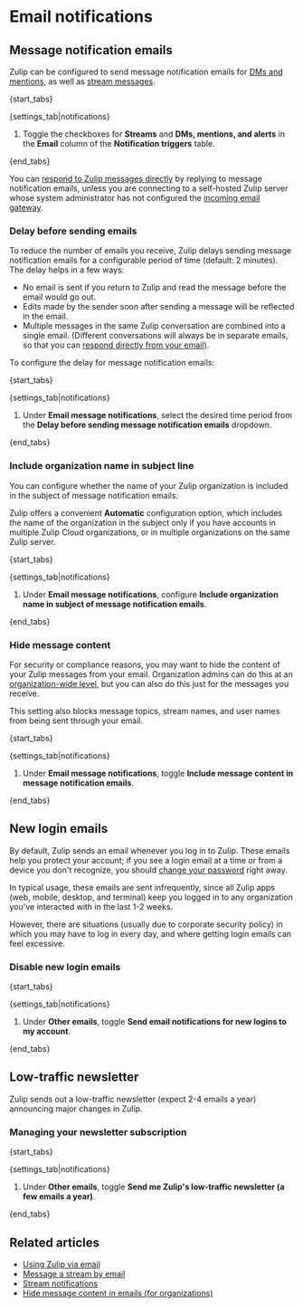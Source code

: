 # Email notifications

## Message notification emails

Zulip can be configured to send message notification emails for [DMs
and mentions](/help/dm-mention-alert-notifications), as well as
[stream messages](/help/stream-notifications).

{start_tabs}

{settings_tab|notifications}

1. Toggle the checkboxes for **Streams** and **DMs, mentions, and alerts**
   in the **Email** column of the **Notification triggers** table.

{end_tabs}

You can [respond to Zulip messages directly][reply-from-email] by
replying to message notification emails, unless you are connecting to
a self-hosted Zulip server whose system administrator has not
configured the [incoming email gateway][incoming-email-gateway].

[incoming-email-gateway]: https://zulip.readthedocs.io/en/latest/production/email-gateway.html

### Delay before sending emails

To reduce the number of emails you receive, Zulip
delays sending message notification emails for a configurable period
of time (default: 2 minutes).  The delay
helps in a few ways:

* No email is sent if you return to Zulip and read the message before
  the email would go out.
* Edits made by the sender soon after sending a message will be
  reflected in the email.
* Multiple messages in the same Zulip conversation are combined into
  a single email. (Different conversations will always be
  in separate emails, so that you can
  [respond directly from your email][reply-from-email]).

[reply-from-email]: /help/using-zulip-via-email

To configure the delay for message notification emails:

{start_tabs}

{settings_tab|notifications}

1. Under **Email message notifications**, select the desired time period from the
   **Delay before sending message notification emails** dropdown.

{end_tabs}


### Include organization name in subject line

You can configure whether the name of your Zulip organization is included in the
subject of message notification emails.

Zulip offers a convenient **Automatic** configuration option, which includes the
name of the organization in the subject only if you have accounts in multiple
Zulip Cloud organizations, or in multiple organizations on the same Zulip server.

{start_tabs}

{settings_tab|notifications}

1. Under **Email message notifications**, configure
   **Include organization name in subject of message notification emails**.

{end_tabs}

### Hide message content

For security or compliance reasons, you may want to hide the content of your
Zulip messages from your email. Organization admins can do this at an
[organization-wide level](/help/hide-message-content-in-emails), but you can
also do this just for the messages you receive.

This setting also blocks message topics, stream names, and user names from
being sent through your email.

{start_tabs}

{settings_tab|notifications}

1. Under **Email message notifications**, toggle
   **Include message content in message notification emails**.

{end_tabs}

## New login emails

By default, Zulip sends an email whenever you log in to Zulip. These emails
help you protect your account; if you see a login email at a time or from a
device you don't recognize, you should
[change your password](/help/change-your-password) right away.

In typical usage, these emails are sent infrequently, since all Zulip apps
(web, mobile, desktop, and terminal) keep you logged in to any organization
you've interacted with in the last 1-2 weeks.

However, there are situations (usually due to corporate security policy) in
which you may have to log in every day, and where getting login emails can
feel excessive.

### Disable new login emails

{start_tabs}

{settings_tab|notifications}

1. Under **Other emails**, toggle
   **Send email notifications for new logins to my account**.

{end_tabs}

## Low-traffic newsletter

Zulip sends out a low-traffic newsletter (expect 2-4 emails a year)
announcing major changes in Zulip.

### Managing your newsletter subscription

{start_tabs}

{settings_tab|notifications}

1. Under **Other emails**, toggle
   **Send me Zulip's low-traffic newsletter (a few emails a year)**.

{end_tabs}

## Related articles

* [Using Zulip via email](/help/using-zulip-via-email)
* [Message a stream by email](/help/message-a-stream-by-email)
* [Stream notifications](/help/stream-notifications)
* [Hide message content in emails (for organizations)](/help/hide-message-content-in-emails)
